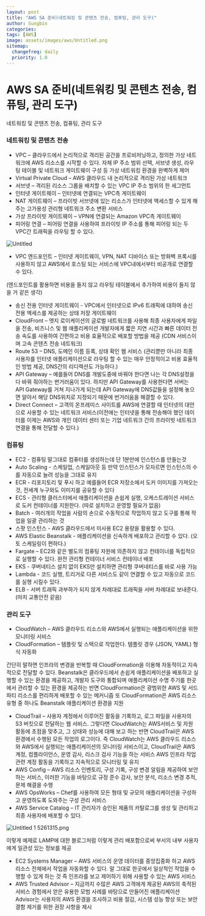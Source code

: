 ```yaml
---
layout: post
title: "AWS SA 준비(네트워킹 및 콘텐츠 전송, 컴퓨팅, 관리 도구)"
author: Sungbin
categories: 
tags: [AWS]
image: assets/images/aws/Untitled.png
sitemap:
  changefreq: daily
  priority: 1.0
---
```

# AWS SA 준비(네트워킹 및 콘텐츠 전송, 컴퓨팅, 관리 도구)

네트워킹 및 콘텐츠 전송, 컴퓨팅, 관리 도구

### 네트워킹 및 콘텐츠 전송

- VPC – 클라우드에서 논리적으로 격리된 공간을 프로비저닝하고, 정의한 가상 네트워크에 AWS 리소스를 시작할 수 있다. 자체 IP 주소 범위 선택, 서브넷 생성, 라우팅 테이블 및 네트워크 게이트웨이 구성 등 가상 네트워킹 환경을 완벽하게 제어
- Virtual Private Cloud – AWS 클라우드 내 논리적으로 격리된 가상 네트워크
- 서브넷 – 격리된 리소스 그룹을 배치할 수 있는 VPC IP 주소 범위의 한 세그먼트
- 인터넷 게이트웨이 – 인터넷에 연결되는 VPC측 게이트웨이
- NAT 게이트웨이 – 프라이빗 서브넷에 있는 리소스가 인터넷에 액세스할 수 있게 해주는 고가용성 관리형 네트워크 주소 변환 서비스
- 가상 프라이빗 게이트웨이 – VPN에 연결되는 Amazon VPC측 게이트웨이
- 피어링 연결 – 피어링 연결을 사용하여 프라이빗 IP 주소를 통해 피어링 되는 두 VPC간 트래픽을 라우팅 할 수 있다.

![Untitled](https://user-images.githubusercontent.com/85655740/136346632-d29eac18-0b15-4ccd-b019-15cc15261315.png)

- VPC 엔드포인트 – 인터넷 게이트웨이, VPN, NAT 디바이스 또는 방화벽 프록시를 사용하지 않고 AWS에서 호스팅 되는 서비스에 VPC내에서부터 비공개로 연결할 수 있다.

(엔드포인트를 활용하면 비용을 들지 않고 라우팅 테이블에서 추가하여 비용이 들지 않을 거 같은 생각)

- 송신 전용 인터넷 게이트웨이 - VPC에서 인터넷으로 IPv6 트래픽에 대하여 송신 전용 액세스를 제공하는 상태 저장 게이트웨이
- CloudFront – 엣지 로이케이션의 글로벌 네트워크를 사용해 최종 사용자에게 파일을 전송, 비즈니스 및 웹 애플리케이션 개발자에게 짧은 지연 시간과 빠른 데이터 전송 속도를 사용하여 간편하고 비용 효율적으로 배포할 방법을 제공 (CDN 서비스이며 고속 콘텐츠 전송 네트워크)
- Route 53 – DNS, 도메인 이름 등록, 상태 확인 웹 서비스 (관리뿐만 아니라 최종 사용자를 인터넷 애플리케이션으로 라우팅 할 수 있는 매우 안정적이고 비용 효율적인 방법 제공, DNS간의 리디렉션도 가능하다.)
- API Gateway – 예를들어 DNS를 개발도중에 바꿔야 한다면 나는 각 DNS설정을 다 바꿔 줘야하는 번거러움이 있다. 하지만 API Gateway를 사용한다면 서버는 API Gateway를 거쳐 지나가게 되는데 API Gateway에 DNS값들을 설정해 놓으면 알아서 해당 DNS위치로 지정되기 때문에 번거러움을 해결할 수 있다.
- Direct Connect – 고객의 온프레미스 사이트를 AWS에 연결할 때 인터넷의 대안으로 사용할 수 있는 네트워크 서비스(이전에는 인터넷을 통해 전송해야 했던 데이터를 이제는 AWS와 개인 데이터 센터 또는 기업 네트워크 간의 프라이빗 네트워크 연결을 통해 전달할 수 있다.)

### 컴퓨팅

- EC2 - 컴퓨팅 말그대로 컴퓨터를 생성하는데 단 1분만에 인스턴스를 만들는것
- Auto Scaling - 스케일업, 스케일아웃 등 만약 인스턴스가 모자르면 인스턴스의 수를 자동으로 늘려 성능을 그대로 유지
- ECR - 리포지토리 및 푸시 하고 예를들어 ECR 저장소에서 도커 이미지를 가져오는 것, 전세계 누구와도 이미지를 공유할 수 있다
- ECS - 관리형 클러스터에서 애플리케이션을 손쉽게 실행, 오케스트레이션 서비스로 도커 컨테이너를 지원한다. (따로 설치하고 운영할 필요가 없음)
- Batch - 여러개의 작업을 사람의 손으로 수동적으로 작업하지 않고 도구를 통해 작업을 일괄 관리하는 것
- 스팟 인스턴스 - AWS 클라우드에서 미사용 EC2 용량을 활용할 수 있다.
- AWS Elastic Beanstalk - 애플리케이션을 신속하게 배포하고 관리할 수 있다. (오토 스케일링이 편하다.)
- Fargate – EC2와 같은 별도의 컴퓨팅 자원에 의존하지 않고 컨테이너를 독립적으로 실행할 수 있다. 완전 관리형 컨테이너 서비스 컨테이너 배포
- EKS - 쿠버네티스 설치 없이 EKS만 설치하면 관리형 쿠버네티스를 바로 사용 가능
- Lambda - 코드 실행, 트리거로 다른 서비스도 같이 연결할 수 있고 자동으로 코드를 실행 시킬수 있다.
- ELB - 서버 트래픽 과부하가 되지 않게 차례대로 트래픽을 서버 차례대로 보내준다. (마치 교통안전 같음)

### 관리 도구

- CloudWatch – AWS 클라우드 리소스와 AWS에서 실행되는 애플리케이션을 위한 모니터링 서비스
- CloudFormation – 템플릿 및 스택으로 작업한다. 템플릿 경우 (JSON, YAML) 형식 자동화

간단히 말하면 인프라의 변경을 반복할 때 CloudFormation을 이용해 자동적이고 지속적으로 전달할 수 있다. Beanstalk은 클라우드에서 손쉽게 애플리케이션을 배포하고 실행할 수 있는 환경을 제공하고, 개발자 도구와 통합되며 애플리케이션 수명 주기를 한곳에서 관리할 수 있는 환경을 제공하는 반면 CloudFormation은 광범위한 AWS 및 서드 파티 리소스를 편리하게 배포할 수 있는 메커니즘 또 CloudFormation은 AWS 리소스 유형 중 하나도 Beanstalk 애플리케이션 환경을 지원

- CloudTrail – 사용자 계정에서 이루어진 활동을 기록하고, 로그 파일을 사용자의 S3 버킷으로 전달하는 웹 서비스. 그렇다면 CloudWatch는 AWS서비스 및 자원 활동에 초점을 맞추고, 그 상태와 성능에 대해 보고 하는 반면 CloudTrail은 AWS 환경에서 수행된 모든 작업의 로그이다. 즉 CloudWatch는 AWS 클라우드 리소스와 AWS에서 실행되는 애플리케이션의 모니터링 서비스이고, CloudTrail은 AWS 계정, 컴플라이언스, 운영 감사, 리스크 검사 기능을 하는 서비스 AWS 인프라 작업 관련 계정 활동을 기록하고 지속적으로 모니터링 및 유지
- AWS Config – AWS 리소스 인벤토리, 구성 기록, 구성 변경 알림을 제공하여 보안 하는 서비스, 이러한 기능을 바탕으로 규정 준수 감사, 보안 분석, 리소스 변경 추적, 문제 해결을 수행
- AWS OpsWorks – Chef를 사용하여 모든 형태 및 규모의 애플리케이션을 구성하고 운영하도록 도와주는 구성 관리 서비스
- AWS Service Catalog – IT 관리자가 승인된 제품의 카탈로그를 생성 및 관리하고 최종 사용자에 배포할 수 있다.

![Untitled 1](https://user-images.githubusercontent.com/85655740/136346758-a0876099-637e-4f8a-bead-947a034f41bf.png)
5261315.png

이렇게 예제로 LAMP에 대한 블로그처럼 이렇게 관리 배포함으로써 부서의 내부 사용자에게 일관성 있는 정보를 제공

- EC2 Systems Manager – AWS 서비스의 운영 데이터를 중앙집중화 하고 AWS 리소스 전체에서 작업을 자동화할 수 있다. 말 그대로 한곳에서 일상적인 작업을 수행할 수 있게 하는 것 즉 인프라를 보고 제어하기 위해 사용할 수 있는 AWS 서비스
- AWS Trusted Advisor – 지금까지 수많은 AWS 고객에게 제공된 AWS의 축적된 서비스 경험에서 얻은 유용한 모범 사례를 바탕으로 만들어진 애플리케이션 Advisor는 사용자의 AWS 환경을 조사하고 비용 절감, 시스템 성능 향상 또는 보안 결함 제거를 위한 권장 사항을 제시